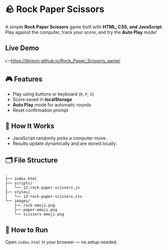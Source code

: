 # 🪨 Rock Paper Scissors

A simple **Rock Paper Scissors** game built with **HTML, CSS, and JavaScript**.
Play against the computer, track your score, and try the **Auto Play** mode!

## Live Demo
👉https://ibigoni.github.io/Rock_Paper_Scissors_game/

## 🎮 Features

* Play using buttons or keyboard (`R`, `P`, `S`)
* Score saved in **localStorage**
* **Auto Play** mode for automatic rounds
* Reset confirmation prompt

## 🧠 How It Works

* JavaScript randomly picks a computer move.
* Results update dynamically and are stored locally.

## 🗂️ File Structure

```
.
├── index.html
├── scripts/
│   └── 12-rock-paper-scissors.js
├── styles/
│   └── 12-rock-paper-scissors.css
└── images/
    ├── rock-emoji.png
    ├── paper-emoji.png
    └── scissors-emoji.png
```

## 🚀 How to Run

Open `index.html` in your browser — no setup needed.
